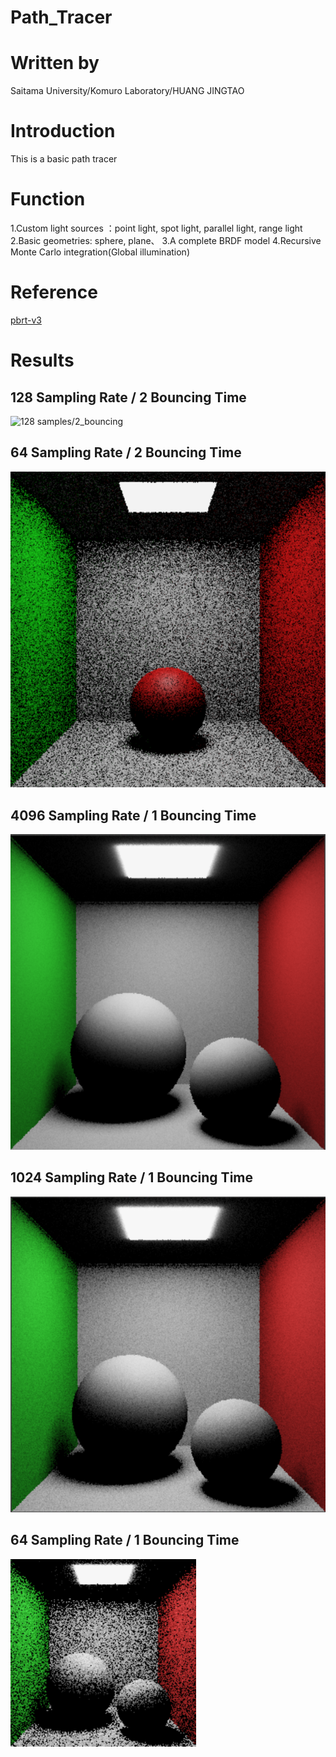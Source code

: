 # Path_Tracer
# Written by
Saitama University/Komuro Laboratory/HUANG JINGTAO   
# Introduction   
This is a basic path tracer
# Function
1.Custom light sources ：point light, spot light, parallel light, range light
2.Basic geometries: sphere, plane、
3.A complete BRDF model
4.Recursive Monte Carlo integration(Global illumination)
# Reference
[pbrt-v3](https://www.amazon.com/Physically-Based-Rendering-Theory-Implementation/dp/0128006455)
# Results
## 128 Sampling Rate / 2 Bouncing Time
![128 samples/2_bouncing](https://github.com/Huang2077/Path_Tracing_HJT_V1.0/blob/master/PathTracing_128Sample_2Bounce.PNG)   
## 64 Sampling Rate / 2 Bouncing Time
![64 samples/2_bouncing](https://github.com/Huang2077/Path_Tracer/blob/master/PathTracing_64Sample_2Bounce.PNG)   
## 4096 Sampling Rate / 1 Bouncing Time
![4096 samples/1_bouncing](https://github.com/Huang2077/Path_Tracer/blob/master/PathTracing_4096Sample_1Bounce.PNG)   
## 1024 Sampling Rate / 1 Bouncing Time
![1024 samples/1_bouncing](https://github.com/Huang2077/Path_Tracer/blob/master/PathTracing_1024Sample_1Bounce.PNG)   
## 64 Sampling Rate / 1 Bouncing Time
![64 samples/1_bouncing](https://github.com/Huang2077/Path_Tracer/blob/master/PathTracing_64Sample_1Bounce.PNG)   
